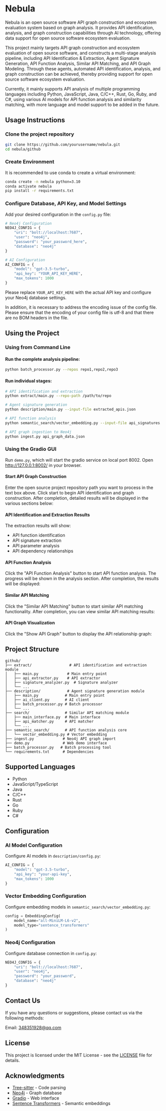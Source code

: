 # Nebula

Nebula is an open source software API graph construction and ecosystem evaluation system based on graph analysis. It provides API identification, analysis, and graph construction capabilities through AI technology, offering data support for open source software ecosystem evaluation.

This project mainly targets API graph construction and ecosystem evaluation of open source software, and constructs a multi-stage analysis pipeline, including API Identification & Extraction, Agent Signature Generation, API Function Analysis, Similar API Matching, and API Graph Modeling. Through these agents, automated API identification, analysis, and graph construction can be achieved, thereby providing support for open source software ecosystem evaluation.

Currently, it mainly supports API analysis of multiple programming languages including Python, JavaScript, Java, C/C++, Rust, Go, Ruby, and C#, using various AI models for API function analysis and similarity matching, with more language and model support to be added in the future.

## Usage Instructions

### Clone the project repository
```bash
git clone https://github.com/yourusername/nebula.git
cd nebula/github
```

### Create Environment
It is recommended to use conda to create a virtual environment:
```bash
conda create -n nebula python=3.10
conda activate nebula
pip install -r requirements.txt
```

### Configure Database, API Key, and Model Settings
Add your desired configuration in the `config.py` file:

```python
# Neo4j Configuration
NEO4J_CONFIG = {
    "uri": "bolt://localhost:7687",
    "user": "neo4j", 
    "password": "your_password_here",
    "database": "neo4j"
}

# AI Configuration
AI_CONFIG = {
    "model": "gpt-3.5-turbo",
    "api_key": "YOUR_API_KEY_HERE",
    "max_tokens": 1000
}
```

Please replace `YOUR_API_KEY_HERE` with the actual API key and configure your Neo4j database settings.

In addition, it is necessary to address the encoding issue of the config file. Please ensure that the encoding of your config file is utf-8 and that there are no BOM headers in the file.

## Using the Project

### Using from Command Line

#### Run the complete analysis pipeline:
```bash
python batch_processor.py --repos repo1,repo2,repo3
```

#### Run individual stages:
```bash
# API identification and extraction
python extract/main.py --repo-path /path/to/repo

# Agent signature generation  
python description/main.py --input-file extracted_apis.json

# API function analysis
python semantic_search/vector_embedding.py --input-file api_signatures.json

# API graph ingestion to Neo4j
python ingest.py api_graph_data.json
```

### Using the Gradio GUI

Run `demo.py`, which will start the gradio service on local port 8002. Open http://127.0.0.1:8002/ in your browser.


#### Start API Graph Construction
Enter the open source project repository path you want to process in the text box above. Click start to begin API identification and graph construction. After completion, detailed results will be displayed in the various sections below:

#### API Identification and Extraction Results
The extraction results will show:
- API function identification
- API signature extraction
- API parameter analysis
- API dependency relationships

#### API Function Analysis
Click the "API Function Analysis" button to start API function analysis. The progress will be shown in the analysis section. After completion, the results will be displayed:

#### Similar API Matching
Click the "Similar API Matching" button to start similar API matching functionality. After completion, you can view similar API matching results:

#### API Graph Visualization
Click the "Show API Graph" button to display the API relationship graph:

## Project Structure

```
github/
├── extract/                 # API identification and extraction module
│   ├── main.py             # Main entry point
│   ├── api_extractor.py    # API extractor
│   ├── signature_analyzer.py  # Signature analyzer
│   └── ...
├── description/            # Agent signature generation module
│   ├── main.py            # Main entry point
│   ├── ai_client.py       # AI client
│   ├── batch_processor.py # Batch processor
│   └── ...
├── search/                # Similar API matching module
│   ├── main_interface.py  # Main interface
│   ├── api_matcher.py     # API matcher
│   └── ...
├── semantic_search/       # API function analysis core
│   └── vector_embedding.py # Vector embedding
├── ingest.py             # Neo4j API graph import
├── demo.py               # Web demo interface
├── batch_processor.py   # Batch processing tool
└── requirements.txt      # Dependencies
```

## Supported Languages

- Python
- JavaScript/TypeScript  
- Java
- C/C++
- Rust
- Go
- Ruby
- C#

## Configuration

### AI Model Configuration
Configure AI models in `description/config.py`:

```python
AI_CONFIG = {
    "model": "gpt-3.5-turbo",
    "api_key": "your-api-key",
    "max_tokens": 1000
}
```

### Vector Embedding Configuration
Configure embedding models in `semantic_search/vector_embedding.py`:

```python
config = EmbeddingConfig(
    model_name="all-MiniLM-L6-v2",
    model_type="sentence_transformers"
)
```

### Neo4j Configuration
Configure database connection in `config.py`:

```python
NEO4J_CONFIG = {
    "uri": "bolt://localhost:7687",
    "user": "neo4j",
    "password": "your_password",
    "database": "neo4j"
}
```

## Contact Us

If you have any questions or suggestions, please contact us via the following methods:

Email: 348351928@qq.com

## License

This project is licensed under the MIT License - see the [LICENSE](LICENSE) file for details.

## Acknowledgments

- [Tree-sitter](https://tree-sitter.github.io/) - Code parsing
- [Neo4j](https://neo4j.com/) - Graph database
- [Gradio](https://gradio.app/) - Web interface
- [Sentence Transformers](https://www.sbert.net/) - Semantic embeddings